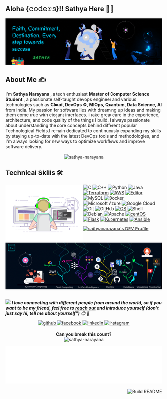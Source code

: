 <!--Header-->
## Aloha {𝚌𝚘𝚍𝚎𝚛𝚜}!! Sathya Here 👨‍🎓
 <div>
   <p align="center">
      <img src="https://github.com/SATHYA-NARAYANA/SATHYA-NARAYANA/blob/main/profile%20images/0.gif?raw=true"/>
   </p>
</div>

## About Me ✍
 
 I'm <b> Sathya Narayana </b>, a tech enthusiast <b>Master of Computer Science Student</b> , a passionate self-taught devops engineer and various technologies such as <b> Cloud, DevOps ⚙️, MlOps, Quantum, Data Science, AI </b> from india. My passion for software lies with dreaming up ideas and making them come true with elegant interfaces. I take great care in the experience, architecture, and code quality of the things I build. I always passionate about understanding the core concepts behind different popular Technological Fields.I remain dedicated to continuously expanding my skills by staying up-to-date with the latest DevOps tools and methodologies, and I'm always looking for new ways to optimize workflows and improve software delivery. 
 
<p align="center"> 
  <img align="center" src="https://github-readme-streak-stats.herokuapp.com/?user=sathya-narayana&theme=algolia" alt="sathya-narayana" />
</p>

  
## Technical Skills 🛠 

<img align='left' src='https://github.com/SATHYA-NARAYANA/SATHYA-NARAYANA/blob/main/profile%20images/5.gif' width='250"'>

![C](https://img.shields.io/badge/-C-000?&logo=C)
![C++](https://img.shields.io/badge/-C++-00599C?style=flat-square&logo=c)
![Python](https://img.shields.io/badge/-Python-black?style=flat-square&logo=Python)
![Java](https://img.shields.io/badge/-java-E34A86?style=flat-square&logo=java)
[![Terraform](https://img.shields.io/badge/Learning-Terraform-623ce4?style=flat-square&logo=terraform&logoColor=white)](https://www.terraform.io/)
[![AWS](https://img.shields.io/badge/Learning-AWS-FF9900?style=flat-square&logo=amazon-aws&logoColor=white)](https://github.com/br3ndonland/awsdev)
[![Editor](https://img.shields.io/badge/Editor-VSCode-blue?style=flat-square&logo=visual-studio-code&logoColor=white)](https://code.visualstudio.com/)
![MySQL](https://img.shields.io/badge/-MySQL-black?style=flat-square&logo=mysql)
![Docker](https://img.shields.io/badge/-Docker-black?style=flat-square&logo=docker)
![Microsoft Azure](https://img.shields.io/badge/Microsoft%20Azure-232F7E?style=flat-square&logo=microsoft-azure)
![Google Cloud](https://img.shields.io/badge/Google%20Cloud-black?style=flat-square&logo=google-cloud)
![Git](https://img.shields.io/badge/-Git-black?style=flat-square&logo=git)
![GitHub](https://img.shields.io/badge/-GitHub-181717?style=flat-square&logo=github)
[![OS](https://img.shields.io/badge/OS-Linux-informational?style=flat-square&logo=linux&logoColor=white)](https://en.wikipedia.org/wiki/Linux)
![Shell](https://img.shields.io/badge/-Shell-blasck?style=plastic&logo=Shell)
![Debian](https://img.shields.io/badge/-Debian-A80030?style=flat-square&logo=Debian&logoColor=white)
![Apache](https://img.shields.io/badge/-Apache-D22128?style=flat-square&logo=Apache&logoColor=white)
[![centOS](https://img.shields.io/badge/CentOS-7.0-blue?style=flat-square&logo=CentOS&logoColor=262577)](https://www.centos.org/)
[![Flask](https://img.shields.io/badge/-Flask-000000?style=flat-square&logo=Flask&logoColor=ffffff)](https://flask.palletsprojects.com/)
[![Kubernetes](https://img.shields.io/badge/-Kubernetes-326CE5?style=flat-square&logo=Kubernetes&logoColor=ffffff)](https://kubernetes.io/)
[![Ansible](https://img.shields.io/badge/-ansible-326CE5?style=flat-square&logo=ansible&logoColor=000000)](https://ansible.io/)

<a href="https://dev.to/sathyanarayana">
  <img src="https://d2fltix0v2e0sb.cloudfront.net/dev-badge.svg" alt="sathyanarayana's DEV Profile" height="30" width="30">
</a>
  
<p align="center">
  <img src="https://github.com/SATHYA-NARAYANA/SATHYA-NARAYANA/blob/main/profile%20images/updatingskills2022.gif?raw=true"/>
</p>

##
<img src="https://media.giphy.com/media/LnQjpWaON8nhr21vNW/giphy.gif" width="60"> <em><b>I love connecting with different people from around the world, so if you want to be my friend, feel free to [reach out](https://wa.me/+919739724705) and introduce yourself (don’t just say hi, tell me about yourself")</b> 😊 💜</em>


<div align="center">
<a href="https://github.com/sathya-narayana" target="_blank">
<img src=https://img.shields.io/badge/github-%2324292e.svg?&style=for-the-badge&logo=github&logoColor=white alt=github style="margin-bottom: 5px;" />
</a>
<a href="https://www.facebook.com/sathyakofficials/" target="_blank">
<img src=https://img.shields.io/badge/facebook-%232E87FB.svg?&style=for-the-badge&logo=facebook&logoColor=white alt=facebook style="margin-bottom: 5px;" />
</a>
<a href="https://www.linkedin.com/in/sathyanarayana-k/" target="_blank">
<img src=https://img.shields.io/badge/linkedin-%231E77B5.svg?&style=for-the-badge&logo=linkedin&logoColor=white alt=linkedin style="margin-bottom: 5px;" />
</a>
<a href="https://www.instagram.com/sathya.k_n/" target="_blank">
<img src=https://img.shields.io/badge/instagram-%23000000.svg?&style=for-the-badge&logo=instagram&logoColor=white alt=instagram style="margin-bottom: 5px;" />
</a>  

<p align="center"> 
 <b> Can you break this count?</b><br>
  <img src="https://github-readme-streak-stats.herokuapp.com/?user=sathya-narayana&" alt="sathya-narayana" />
</p>

 <img height="120" alt="Thanks for visiting me" width="100%" src="https://github.com/SATHYA-NARAYANA/SATHYA-NARAYANA/blob/main/profile%20images/marquee.svg" />



<a href="https://github.com/hackcoderr/hackcoderr"><img src="https://github.com/simonw/simonw/workflows/Build%20README/badge.svg" align="right" alt="Build README">



